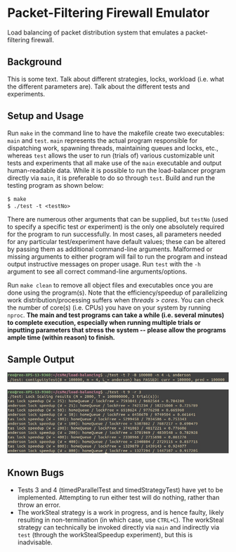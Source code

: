 # Packet-Filtering Firewall Emulator

Load balancing of packet distribution system that emulates a packet-filtering firewall.

## Background

This is some text. Talk about different strategies, locks, workload (i.e. what the different parameters are). Talk about the different tests and experiments.

## Setup and Usage

Run `make` in the command line to have the makefile create two executables: `main` and `test`. `main` represents the actual program responsible for dispatching work, spawning threads, maintaining queues and locks, etc., whereas `test` allows the user to run (trials of) various customizable unit tests and experiments that all make use of the `main` executable and output human-readable data. While it is possible to run the load-balancer program directly via `main`, it is preferable to do so through `test`. Build and run the testing program as shown below:

```
$ make
$ ./test -t <testNo>
```

There are numerous other arguments that can be supplied, but `testNo` (used to specify a specific test *or* experiment) is the only one absolutely required for the program to run successfully. In most cases, all parameters needed for any particular test/experiment have default values; these can be altered by passing them as additional command-line arguments. Malformed or missing arguments to either program will fail to run the program and instead output instructive messages on proper usage. Run `test` with the `-h` argument to see all correct command-line arguments/options.

Run `make clean` to remove all object files and executables once you are done using the program(s).
Note that the efficiency/speedup of parallelizing work distribution/processing suffers when *threads* > *cores*. You can check the number of core(s) (i.e. CPUs) you have on your system by running `nproc`. **The main and test programs can take a while (i.e. several minutes) to complete execution, especially when running multiple trials or inputting parameters that stress the system -- please allow the programs ample time (within reason) to finish.**

## Sample Output

![Contiguity Test Output](img/sample_output1.jpg)

![IdleLockOverhead Test Output](img/sample_output2.jpg)

## Known Bugs

- Tests 3 and 4 (timedParallelTest and timedStrategyTest) have yet to be implemented. Attempting to run either test will do nothing, rather than throw an error.
- The workSteal strategy is a work in progress, and is hence faulty, likely resulting in non-termination (in which case, use `CTRL+C`). The workSteal strategy can technically be invoked directly via `main` and indirectly via `test` (through the workStealSpeedup experiment), but this is inadvisable.
